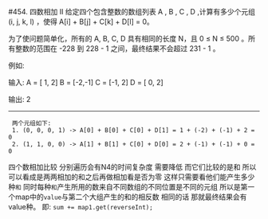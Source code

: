 #454. 四数相加 II
 给定四个包含整数的数组列表 A , B , C , D ,计算有多少个元组 (i, j, k, l) ，使得 A[i] + B[j] + C[k] + D[l] = 0。
 
 为了使问题简单化，所有的 A, B, C, D 具有相同的长度 N，且 0 ≤ N ≤ 500 。所有整数的范围在 -228 到 228 - 1 之间，最终结果不会超过 231 - 1 。
 
 例如:
 
 输入:
 A = [ 1, 2]
 B = [-2,-1]
 C = [-1, 2]
 D = [ 0, 2]
 
 输出:
 2
 
***
 
``` 解释:
 两个元组如下:
 1. (0, 0, 0, 1) -> A[0] + B[0] + C[0] + D[1] = 1 + (-2) + (-1) + 2 = 0
 2. (1, 1, 0, 0) -> A[1] + B[1] + C[0] + D[0] = 2 + (-1) + (-1) + 0 = 0
```
四个数相加比较 分别遍历会有N4的时间复杂度 需要降低
而它们比较的是和 所以可以看成是两两相加的和之后再做相加看是否为零
这样只需要看他们能产生多少种`和` 同时每种`和`产生所用的数来自不同数组的不同位置是不同的元组
所以是第一个map中的`value`与第二个大组产生的和的相反数 相同的话 那就最终结果会有value种。
即:
`sum += map1.get(reverseInt);`

